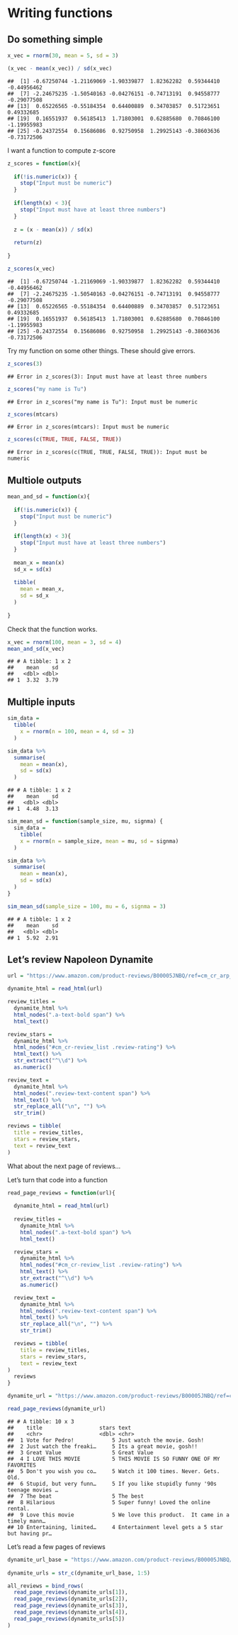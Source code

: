 Writing functions
================

## Do something simple

``` r
x_vec = rnorm(30, mean = 5, sd = 3)

(x_vec - mean(x_vec)) / sd(x_vec)
```

    ##  [1] -0.67250744 -1.21169069 -1.90339877  1.82362282  0.59344410 -0.44956462
    ##  [7] -2.24675235 -1.50540163 -0.04276151 -0.74713191  0.94558777 -0.29077508
    ## [13]  0.65226565 -0.55184354  0.64400889  0.34703857  0.51723651  0.49332685
    ## [19]  0.16551937  0.56185413  1.71803001  0.62885680  0.70846100 -1.19955983
    ## [25] -0.24372554  0.15686086  0.92750958  1.29925143 -0.38603636 -0.73172506

I want a function to compute z-score

``` r
z_scores = function(x){
  
  if(!is.numeric(x)) {
    stop("Input must be numeric")
  }
  
  if(length(x) < 3){
    stop("Input must have at least three numbers")
  }
  
  z = (x - mean(x)) / sd(x)
  
  return(z)
  
}

z_scores(x_vec)
```

    ##  [1] -0.67250744 -1.21169069 -1.90339877  1.82362282  0.59344410 -0.44956462
    ##  [7] -2.24675235 -1.50540163 -0.04276151 -0.74713191  0.94558777 -0.29077508
    ## [13]  0.65226565 -0.55184354  0.64400889  0.34703857  0.51723651  0.49332685
    ## [19]  0.16551937  0.56185413  1.71803001  0.62885680  0.70846100 -1.19955983
    ## [25] -0.24372554  0.15686086  0.92750958  1.29925143 -0.38603636 -0.73172506

Try my function on some other things. These should give errors.

``` r
z_scores(3)
```

    ## Error in z_scores(3): Input must have at least three numbers

``` r
z_scores("my name is Tu")
```

    ## Error in z_scores("my name is Tu"): Input must be numeric

``` r
z_scores(mtcars)
```

    ## Error in z_scores(mtcars): Input must be numeric

``` r
z_scores(c(TRUE, TRUE, FALSE, TRUE))
```

    ## Error in z_scores(c(TRUE, TRUE, FALSE, TRUE)): Input must be numeric

## Multiole outputs

``` r
mean_and_sd = function(x){
  
  if(!is.numeric(x)) {
    stop("Input must be numeric")
  }
  
  if(length(x) < 3){
    stop("Input must have at least three numbers")
  }
  
  mean_x = mean(x)
  sd_x = sd(x)
  
  tibble(
    mean = mean_x,
    sd = sd_x
  )
  
}
```

Check that the function works.

``` r
x_vec = rnorm(100, mean = 3, sd = 4)
mean_and_sd(x_vec)
```

    ## # A tibble: 1 x 2
    ##    mean    sd
    ##   <dbl> <dbl>
    ## 1  3.32  3.79

## Multiple inputs

``` r
sim_data = 
  tibble(
    x = rnorm(n = 100, mean = 4, sd = 3)
  )

sim_data %>% 
  summarise(
    mean = mean(x),
    sd = sd(x)
  )
```

    ## # A tibble: 1 x 2
    ##    mean    sd
    ##   <dbl> <dbl>
    ## 1  4.48  3.13

``` r
sim_mean_sd = function(sample_size, mu, signma) {
  sim_data = 
    tibble(
    x = rnorm(n = sample_size, mean = mu, sd = signma)
  )

sim_data %>% 
  summarise(
    mean = mean(x),
    sd = sd(x)
  )
}

sim_mean_sd(sample_size = 100, mu = 6, signma = 3)
```

    ## # A tibble: 1 x 2
    ##    mean    sd
    ##   <dbl> <dbl>
    ## 1  5.92  2.91

## Let’s review Napoleon Dynamite

``` r
url = "https://www.amazon.com/product-reviews/B00005JNBQ/ref=cm_cr_arp_d_viewopt_rvwer?ie=UTF8&reviewerType=avp_only_reviews&sortBy=recent&pageNumber=1"

dynamite_html = read_html(url)

review_titles = 
  dynamite_html %>%
  html_nodes(".a-text-bold span") %>%
  html_text()

review_stars = 
  dynamite_html %>%
  html_nodes("#cm_cr-review_list .review-rating") %>%
  html_text() %>%
  str_extract("^\\d") %>%
  as.numeric()

review_text = 
  dynamite_html %>%
  html_nodes(".review-text-content span") %>%
  html_text() %>% 
  str_replace_all("\n", "") %>% 
  str_trim()

reviews = tibble(
  title = review_titles,
  stars = review_stars,
  text = review_text
)
```

What about the next page of reviews…

Let’s turn that code into a function

``` r
read_page_reviews = function(url){
  
  dynamite_html = read_html(url)
  
  review_titles = 
    dynamite_html %>%
    html_nodes(".a-text-bold span") %>%
    html_text()

  review_stars = 
    dynamite_html %>%
    html_nodes("#cm_cr-review_list .review-rating") %>%
    html_text() %>%
    str_extract("^\\d") %>%
    as.numeric()

  review_text = 
    dynamite_html %>%
    html_nodes(".review-text-content span") %>%
    html_text() %>% 
    str_replace_all("\n", "") %>% 
    str_trim()

  reviews = tibble(
    title = review_titles,
    stars = review_stars,
    text = review_text
)
  reviews
}
```

``` r
dynamite_url = "https://www.amazon.com/product-reviews/B00005JNBQ/ref=cm_cr_arp_d_viewopt_rvwer?ie=UTF8&reviewerType=avp_only_reviews&sortBy=recent&pageNumber=1"

read_page_reviews(dynamite_url)
```

    ## # A tibble: 10 x 3
    ##    title                  stars text                                            
    ##    <chr>                  <dbl> <chr>                                           
    ##  1 Vote for Pedro!            5 Just watch the movie. Gosh!                     
    ##  2 Just watch the freaki…     5 Its a great movie, gosh!!                       
    ##  3 Great Value                5 Great Value                                     
    ##  4 I LOVE THIS MOVIE          5 THIS MOVIE IS SO FUNNY ONE OF MY FAVORITES      
    ##  5 Don't you wish you co…     5 Watch it 100 times. Never. Gets. Old.           
    ##  6 Stupid, but very funn…     5 If you like stupidly funny '90s teenage movies …
    ##  7 The beat                   5 The best                                        
    ##  8 Hilarious                  5 Super funny! Loved the online rental.           
    ##  9 Love this movie            5 We love this product.  It came in a timely mann…
    ## 10 Entertaining, limited…     4 Entertainment level gets a 5 star but having pr…

Let’s read a few pages of reviews

``` r
dynamite_url_base = "https://www.amazon.com/product-reviews/B00005JNBQ/ref=cm_cr_arp_d_viewopt_rvwer?ie=UTF8&reviewerType=avp_only_reviews&sortBy=recent&pageNumber="
 
dynamite_urls = str_c(dynamite_url_base, 1:5) 

all_reviews = bind_rows(
  read_page_reviews(dynamite_urls[1]),
  read_page_reviews(dynamite_urls[2]),
  read_page_reviews(dynamite_urls[3]),
  read_page_reviews(dynamite_urls[4]),
  read_page_reviews(dynamite_urls[5])
)
```
